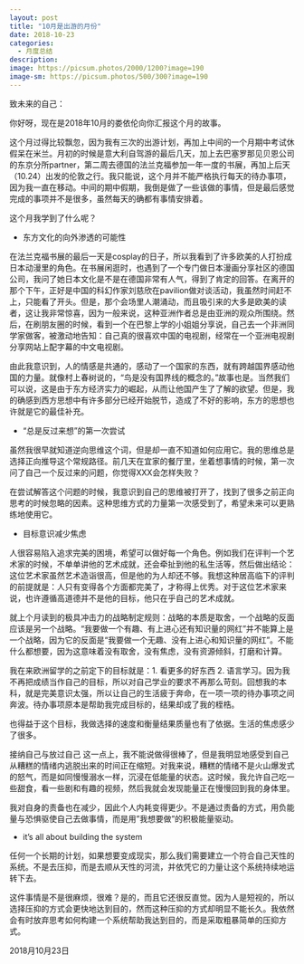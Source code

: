 ```yaml
---
layout: post
title: "10月是出游的月份"
date: 2018-10-23
categories:
  - 月度总结
description:
image: https://picsum.photos/2000/1200?image=190
image-sm: https://picsum.photos/500/300?image=190
---
```

致未来的自己：

你好呀，现在是2018年10月的娄依伦向你汇报这个月的故事。

这个月过得比较飘忽，因为我有三次的出游计划，再加上中间的一个月期中考试休假呆在米兰。月初的时候是意大利自驾游的最后几天，加上去巴塞罗那见贝恩公司的东京分所partner，第二周去德国的法兰克福参加一年一度的书展，再加上<!--break-->后天（10.24）出发的伦敦之行。我只能说，这个月并不能严格执行每天的待办事项，因为我一直在移动。中间的期中假期，我倒是做了一些该做的事情，但是最后感觉完成的事项并不是很多，虽然每天的确都有事情安排着。

这个月我学到了什么呢？

<ul>
  <li>东方文化的向外渗透的可能性</li>
</ul>
在法兰克福书展的最后一天是cosplay的日子，所以我看到了许多欧美的人打扮成日本动漫里的角色。在书展闲逛时，也遇到了一个专门做日本漫画分享社区的德国公司，我问了她日本文化是不是在德国非常有人气，得到了肯定的回答。在离开的那个下午，正好是中国的科幻作家刘慈欣在pavilion做对谈活动，我虽然时间赶不上，只能看了开头。但是，那个会场里人潮涌动，而且吸引来的大多是欧美的读者，这让我非常惊喜，因为一般来说，这种亚洲作者总是由亚洲的观众所围绕。然后，在刷朋友圈的时候，看到一个在巴黎上学的小姐姐分享说，自己去一个非洲同学家做客，被激动地告知：自己真的很喜欢中国的电视剧，经常在一个亚洲电视剧分享网站上配字幕的中文电视剧。

由此我意识到，人的情感是共通的，感动了一个国家的东西，就有跨越国界感动他国的力量。就像村上春树说的，“鸟是没有国界线的概念的。”故事也是。当然我们可以说，这是由于东方经济实力的崛起，从而让他国产生了了解的欲望。但是，我的确感到西方思想中有许多部分已经开始脱节，造成了不好的影响，东方的思想也许就是它的最佳补充。

<ul>
  <li>“总是反过来想”的第一次尝试</li>
</ul>
虽然我很早就知道逆向思维这个词，但是却一直不知道如何应用它。我的思维总是选择正向推导这个常规路径。前几天在宜家的餐厅里，坐着想事情的时候，第一次问了自己一个反过来的问题，你觉得XXX会怎样失败？

在尝试解答这个问题的时候，我意识到自己的思维被打开了，找到了很多之前正向思考的时候忽略的因素。这种思维方式的力量第一次感受到了，希望未来可以更熟练地使用它。

<ul>
  <li>目标意识减少焦虑</li>
</ul>
人很容易陷入追求完美的困境，希望可以做好每一个角色。例如我们在评判一个艺术家的时候，不单单讲他的艺术成就，还会牵扯到他的私生活等，然后做出结论：这位艺术家虽然艺术造诣很高，但是他的为人却还不够。我想这种居高临下的评判的前提就是：人只有变得各个方面都完美了，才称得上优秀。对于这位艺术家来说，也许遵循高道德并不是他的目标，他只在乎自己的艺术成就。

就上个月读到的极具冲击力的战略制定规则：战略的本质是取舍，一个战略的反面应该是另一个战略。“我要做一个有趣、有上进心还有知识量的网红”并不能算上是一个战略，因为它的反面是“我要做一个无趣、没有上进心和知识量的网红”。不能什么都想要，因为这意味着没有取舍，没有焦虑，没有资源倾斜，打磨和计算。

我在来欧洲留学的之前定下的目标就是：1. 看更多的好东西 2. 语言学习。因为我不再把成绩当作自己的目标，所以对自己学业的要求不再那么苛刻。回想我的本科，就是完美意识太强，所以让自己的生活疲于奔命，在一项一项的待办事项之间奔波。待办事项原本是帮助我完成目标的，结果却成了我的桎梏。

也得益于这个目标，我做选择的速度和衡量结果质量也有了依据。生活的焦虑感少了很多。

接纳自己与放过自己
这一点上，我不能说做得很棒了，但是我明显地感受到自己从糟糕的情绪内逃脱出来的时间正在缩短。对我来说，糟糕的情绪不是火山爆发式的怒气，而是如同慢慢溺水一样，沉浸在低能量的状态。这时候，我允许自己吃一些甜食，看一些剧和有趣的视频，然后我就会发现能量正在慢慢回到我的身体里。

我对自身的责备也在减少，因此个人内耗变得更少。不是通过责备的方式，用负能量与恐惧驱使自己去做事情，而是用”我想要做”的积极能量驱动。

<ul>
  <li>it’s all about building the system</li>
</ul>
任何一个长期的计划，如果想要变成现实，那么我们需要建立一个符合自己天性的系统。不是去压抑，而是去顺从天性的河流，并依凭它的力量让这个系统持续地运转下去。

这件事情是不是很麻烦，很难？是的，而且它还很反直觉。因为人是短视的，所以选择压抑的方式会更快地达到目的，然而这种压抑的方式却明显不能长久。我依然会有时放弃思考如何构建一个系统帮助我达到目的，而是采取粗暴简单的压抑方式。

2018月10月23日